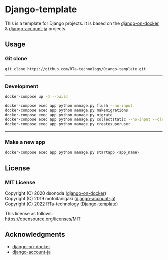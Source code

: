 # Django-template

This is a template for Django projects. It is based on the [django-on-docker](https://github.com/dsonoda/django-on-docker) & [django-account-ja](https://github.com/motoitanigaki/django-account-ja) projects.

## Usage
### Git clone
```
git clone https://github.com/RTa-technology/Django-template.git
```
----
### Development
```bash
docker-compose up -d --build
```
```bash
docker-compose exec app python manage.py flush --no-input
docker-compose exec app python manage.py makemigrations
docker-compose exec app python manage.py migrate
docker-compose exec app python manage.py collectstatic --no-input --clear
docker-compose exec app python manage.py createsuperuser
```
----
### Make a new app
```bash
docker-compose exec app python manage.py startapp <app_name>
```

## License
### MIT License
Copyright (C) 2020 dsonoda ([django-on-docker](https://github.com/dsonoda/django-on-docker))  
Copyright (C) 2019 motoitanigaki ([django-account-ja](https://github.com/motoitanigaki/django-account-ja))  
Copyright (C) 2022 RTa-technology ([Django-template](https://github.com/RTa-technology/Django-template))

This license as follows:  
https://opensource.org/licenses/MIT

## Acknowledgments
- [django-on-docker](https://github.com/dsonoda/django-on-docker)
- [django-account-ja](https://github.com/motoitanigaki/django-account-ja)
